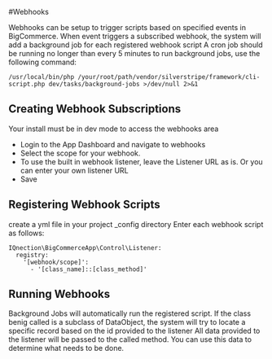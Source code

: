 #Webhooks

Webhooks can be setup to trigger scripts based on specified events in BigCommerce.
When event triggers a subscribed webhook, the system will add a background job for each registered webhook script
A cron job should be running no longer than every 5 minutes to run background jobs, use the following command:
```
/usr/local/bin/php /your/root/path/vendor/silverstripe/framework/cli-script.php dev/tasks/background-jobs >/dev/null 2>&1
```

## Creating Webhook Subscriptions
Your install must be in dev mode to access the webhooks area
- Login to the App Dashboard and navigate to webhooks
- Select the scope for your webhook.
- To use the built in webhook listener, leave the Listener URL as is. Or you can enter your own listener URL
- Save


## Registering Webhook Scripts
create a yml file in your project _config directory
Enter each webhook script as follows:
```
IQnection\BigCommerceApp\Control\Listener:
  registry:
    '[webhook/scope]':
      - '[class_name]::[class_method]'
```

## Running Webhooks
Background Jobs will automatically run the registered script. If the class benig called is a subclass of DataObject, the system will try to locate a specific record based on the id provided to the listener
All data provided to the listener will be passed to the called method. You can use this data to determine what needs to be done.